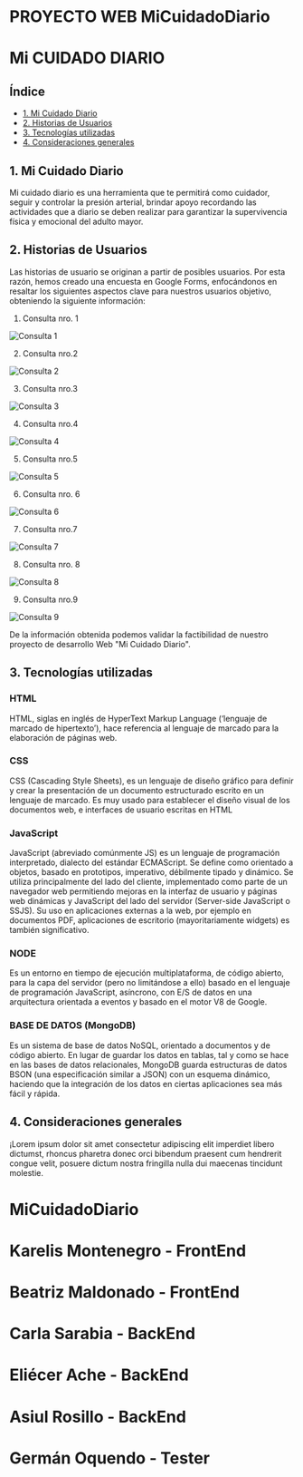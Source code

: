 # PROYECTO WEB MiCuidadoDiario
# Mi CUIDADO DIARIO

## Índice

- [1. Mi Cuidado Diario](#1-mi-cuidado-diario)
- [2. Historias de Usuarios](#2-historias-de-usuarios)
- [3. Tecnologías utilizadas](#3-tecnologías-utilizadas)
- [4. Consideraciones generales](#4-consideraciones-generales)

## 1. Mi Cuidado Diario

Mi cuidado diario es una herramienta que te permitirá como cuidador, seguir y controlar la presión arterial, brindar apoyo recordando las actividades que a diario se deben realizar para garantizar la supervivencia física y emocional del adulto mayor.

## 2. Historias de Usuarios

Las historias de usuario se originan a partir de posibles usuarios. Por esta razón, hemos creado una encuesta en Google Forms, enfocándonos en resaltar los siguientes aspectos clave para nuestros usuarios objetivo, obteniendo la siguiente información:

1. Consulta nro. 1

![Consulta 1](public/utilities/ImgReadme/Item1.png)

2.  Consulta nro.2

![Consulta 2](public/utilities/ImgReadme/Item2.png)

3. Consulta nro.3

![Consulta 3](public/utilities/ImgReadme/Item3.png)

4. Consulta nro.4  

![Consulta 4](public/utilities/ImgReadme/Item4.png)

5. Consulta nro.5

![Consulta 5](public/utilities/ImgReadme/Item5.png)

6. Consulta nro. 6

![Consulta 6](public/utilities/ImgReadme/Item6.png)

7. Consulta nro.7

![Consulta 7](public/utilities/ImgReadme/Item7.png)

8. Consulta nro. 8

![Consulta 8](public/utilities/ImgReadme/Item8.png)

9.  Consulta nro.9

![Consulta 9](public/utilities/ImgReadme//Item9.png)

De la información obtenida podemos validar la factibilidad de nuestro proyecto de desarrollo Web "Mi Cuidado Diario".

## 3. Tecnologías utilizadas

### HTML

HTML, siglas en inglés de HyperText Markup Language (‘lenguaje de marcado de hipertexto’), hace referencia al lenguaje de marcado para la elaboración de páginas web.

### CSS

CSS (Cascading Style Sheets), es un lenguaje de diseño gráfico para definir y crear la presentación de un documento estructurado escrito en un lenguaje de marcado.​ Es muy usado para establecer el diseño visual de los documentos web, e interfaces de usuario escritas en HTML

### JavaScript

JavaScript (abreviado comúnmente JS) es un lenguaje de programación interpretado, dialecto del estándar ECMAScript. Se define como orientado a objetos, basado en prototipos, imperativo, débilmente tipado y dinámico. Se utiliza principalmente del lado del cliente, implementado como parte de un navegador web permitiendo mejoras en la interfaz de usuario y páginas web dinámicas​ y JavaScript del lado del servidor (Server-side JavaScript o SSJS). Su uso en aplicaciones externas a la web, por ejemplo en documentos PDF, aplicaciones de escritorio (mayoritariamente widgets) es también significativo.

### NODE

Es un entorno en tiempo de ejecución multiplataforma, de código abierto, para la capa del servidor (pero no limitándose a ello) basado en el lenguaje de programación JavaScript, asíncrono, con E/S de datos en una arquitectura orientada a eventos y basado en el motor V8 de Google.

### BASE DE DATOS (MongoDB)

Es un sistema de base de datos NoSQL, orientado a documentos y de código abierto. En lugar de guardar los datos en tablas, tal y como se hace en las bases de datos relacionales, MongoDB guarda estructuras de datos BSON (una especificación similar a JSON) con un esquema dinámico, haciendo que la integración de los datos en ciertas aplicaciones sea más fácil y rápida.

## 4. Consideraciones generales

¡Lorem ipsum dolor sit amet consectetur adipiscing elit imperdiet libero dictumst, rhoncus pharetra donec orci bibendum praesent cum hendrerit congue velit, posuere dictum nostra fringilla nulla dui maecenas tincidunt molestie.



# MiCuidadoDiario
# Karelis Montenegro - FrontEnd
# Beatriz Maldonado - FrontEnd
# Carla Sarabia - BackEnd
# Eliécer Ache - BackEnd
# Asiul Rosillo - BackEnd
# Germán Oquendo - Tester

